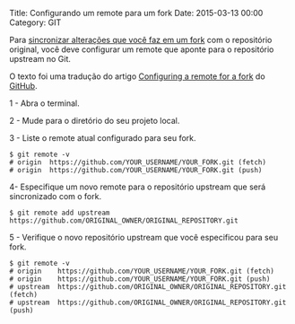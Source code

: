 Title: Configurando um remote para um fork
Date: 2015-03-13 00:00
Category: GIT

Para [sincronizar alterações que você faz em um fork][3] com o repositório original, você deve configurar um remote que aponte para o repositório upstream no Git.

O texto foi uma tradução do artigo [Configuring a remote for a fork][1] do [GitHub][2].

1 - Abra o terminal.

2 - Mude para o diretório do seu projeto local.

3 - Liste o remote atual configurado para seu fork.

    $ git remote -v
    # origin  https://github.com/YOUR_USERNAME/YOUR_FORK.git (fetch)
    # origin  https://github.com/YOUR_USERNAME/YOUR_FORK.git (push)

4- Especifique um novo remote para o repositório upstream  que será sincronizado com o fork.

    $ git remote add upstream https://github.com/ORIGINAL_OWNER/ORIGINAL_REPOSITORY.git
    
5 - Verifique o novo repositório upstream que você especificou para seu fork.

    $ git remote -v
    # origin    https://github.com/YOUR_USERNAME/YOUR_FORK.git (fetch)
    # origin    https://github.com/YOUR_USERNAME/YOUR_FORK.git (push)
    # upstream  https://github.com/ORIGINAL_OWNER/ORIGINAL_REPOSITORY.git (fetch)
    # upstream  https://github.com/ORIGINAL_OWNER/ORIGINAL_REPOSITORY.git (push)

[1]: https://help.github.com/articles/configuring-a-remote-for-a-fork/
[2]: https://github.com
[3]: http://royopa.url.ph/2015/03/13/sincronizando-um-fork-no-git
